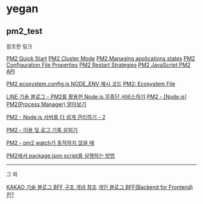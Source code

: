# yegan

## pm2_test

참조한 링크

[PM2 Quick Start](https://pm2.keymetrics.io/docs/usage/quick-start/)
[PM2 Cluster Mode](https://pm2.keymetrics.io/docs/usage/cluster-mode/)
[PM2 Managing applications states](https://pm2.keymetrics.io/docs/usage/process-management/)
[PM2 Configuration File Properties](https://pm2.keymetrics.io/docs/usage/application-declaration/)
[PM2 Restart Strategies](https://pm2.keymetrics.io/docs/usage/restart-strategies/)
[PM2 JavaScript PM2 API](https://pm2.keymetrics.io/docs/usage/pm2-api/)

[PM2 ecosystem.config.js NODE_ENV 예시 코드](https://stackoverflow.com/questions/31502351/how-to-specify-a-port-number-for-pm2)
[PM2: Ecosystem File](https://m.blog.naver.com/PostView.naver?isHttpsRedirect=true&blogId=dragmove&logNo=221345128234)

[LINE 기술 블로그 - PM2를 활용한 Node.js 무중단 서비스하기](https://engineering.linecorp.com/ko/blog/pm2-nodejs/#PM2%EB%A5%BC%ED%99%9C%EC%9A%A9%ED%95%9CNode.js%EB%AC%B4%EC%A4%91%EB%8B%A8%EC%84%9C%EB%B9%84%EC%8A%A4%ED%95%98%EA%B8%B0-%EC%84%9C%EB%B9%84%EC%8A%A4%EC%9A%B4%EC%98%81%ED%95%98%EA%B8%B0)
[PM2 - [Node.js] PM2(Process Manager) 알아보기](https://armadillo-dev.github.io/javascript/nodejs/node-js-pm2/)

[PM2 - Node.js 서버를 더 쉽게 관리하기 - 2](https://medium.com/harrythegreat/pm2-node-js-%EC%84%9C%EB%B2%84%EB%A5%BC-%EB%8D%94-%EC%89%BD%EA%B2%8C-%EA%B4%80%EB%A6%AC%ED%95%98%EA%B8%B0-2-d03f6396139f)

[PM2 - 이용 및 로그 기록 살피기](https://darrengwon.tistory.com/712)

[PM2 - pm2 watch가 동작하지 않을 때](https://postlude.github.io/2021/01/08/pm2-watch/)

[PM2에서 package.json script를 실행하는 방법](https://stackoverflow.com/questions/46008665/how-to-start-a-package-json-script-in-pm2)

---

그 외

[KAKAO 기술 블로그 BFF 구조 개념 참조](https://fe-developers.kakaoent.com/2022/220310-kakaopage-bff/)
[개인 블로그 BFF(Backend for Frontend) 란?](https://metleeha.tistory.com/entry/BFFBackend-for-Frontend-%EB%9E%80)
